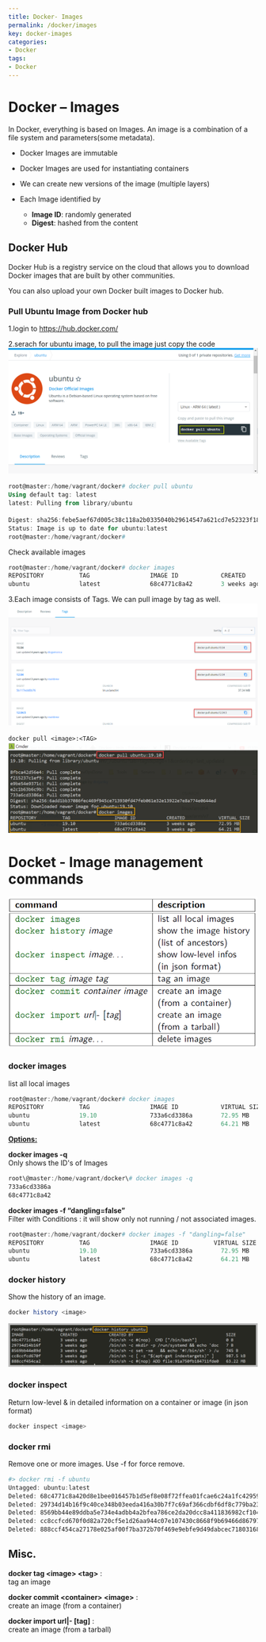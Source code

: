 ```yaml
---
title: Docker- Images
permalink: /docker/images
key: docker-images
categories:
- Docker
tags:
- Docker
---
```



Docker – Images
===============

In Docker, everything is based on Images. An image is a combination of a file
system and parameters(some metadata).

-   Docker Images are immutable

-   Docker Images are used for instantiating containers

-   We can create new versions of the image (multiple layers)

-   Each Image identified by

    -   **Image ID**: randomly generated
    -   **Digest**: hashed from the content

Docker Hub
----------

Docker Hub is a registry service on the cloud that allows you to download Docker
images that are built by other communities.

You can also upload your own Docker built images to Docker hub.

### Pull Ubuntu Image from Docker hub

1.login to <https://hub.docker.com/>

2.serach for ubuntu image, to pull the image just copy the code
![](media/dcae3a110fdae1627a049394aadf52d6.png)
```powershell
root@master:/home/vagrant/docker# docker pull ubuntu
Using default tag: latest
latest: Pulling from library/ubuntu

Digest: sha256:febe5aef67d005c38c118a2b0335040b29614547a621cd7e52323f18eef25971
Status: Image is up to date for ubuntu:latest
root@master:/home/vagrant/docker#
```

Check available images
```powershell
root@master:/home/vagrant/docker# docker images
REPOSITORY          TAG                 IMAGE ID            CREATED             VIRTUAL SIZE
ubuntu              latest              68c4771c8a42        3 weeks ago         64.21 MB
```


3.Each image consists of Tags. We can pull image by tag as well.
![](media/c2e8d724a1aa256d1ae596c3f5caadc9.png)

`docker pull <image>:<TAG>`
![](media/046df6e96157b15fcc1e0bc74cd46614.png)



# Docket - Image management commands

![](media/38935b8778d90c60036a3167131972b6.png)



### docker images
list all local images
```powershell
root@master:/home/vagrant/docker# docker images
REPOSITORY          TAG                 IMAGE ID            VIRTUAL SIZE
ubuntu              19.10               733a6cd3386a        72.95 MB
ubuntu              latest              68c4771c8a42        64.21 MB
```


**<u>Options:</u>**

**docker images -q**  
Only shows the ID's of Images
```powershell
root\@master:/home/vagrant/docker\# docker images -q
733a6cd3386a
68c4771c8a42
```


**docker images -f “dangling=false”**  
Filter with Conditions : it will show only not running / not associated images.
```powershell
root@master:/home/vagrant/docker# docker images -f "dangling=false"
REPOSITORY          TAG                 IMAGE ID          VIRTUAL SIZE
ubuntu              19.10               733a6cd3386a        72.95 MB
ubuntu              latest              68c4771c8a42        64.21 MB
```


### docker history 
Show the history of an image.
```powershell
docker history <image>
```
![](media/6d91b4fa0379d5035fdcc7bf58074940.png)



### docker inspect 
Return low-level & in detailed information on a container or image (in json
format)
```powershell
docker inspect <image>
```


### docker rmi 
Remove one or more images. Use -f for force remove.
```powershell
#> docker rmi -f ubuntu
Untagged: ubuntu:latest
Deleted: 68c4771c8a420d8e1bee016457b1d5ef8e08f72ffea01fcae6c24a1fc429598b
Deleted: 29734d14b16f9c40ce348b03eeda416a30b7f7c69af366cdbf6df8c779ba2366
Deleted: 8569bb44e89ddba5e734e4adbb4a2bfea786ce2da20dcc8a411836982cf10400
Deleted: cc8ccfcd670f0d82a720cf5e1d26aa944c07e107430c8668f9b69466d8679715
Deleted: 888ccf454ca27178e025af00f7ba372b70f469e9ebfe9d49dabcec7180316817
```

## Misc.

**docker tag \<image\> \<tag\>** :   
tag an image

**docker commit \<container\> \<image\>** :   
create an image (from a container)

**docker import url\|- [tag]** :   
create an image (from a tarball)
